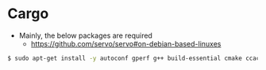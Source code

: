 # Cargo
- Mainly, the below packages are required
  - https://github.com/servo/servo#on-debian-based-linuxes

```bash
$ sudo apt-get install -y autoconf gperf g++ build-essential cmake ccache clang
```

